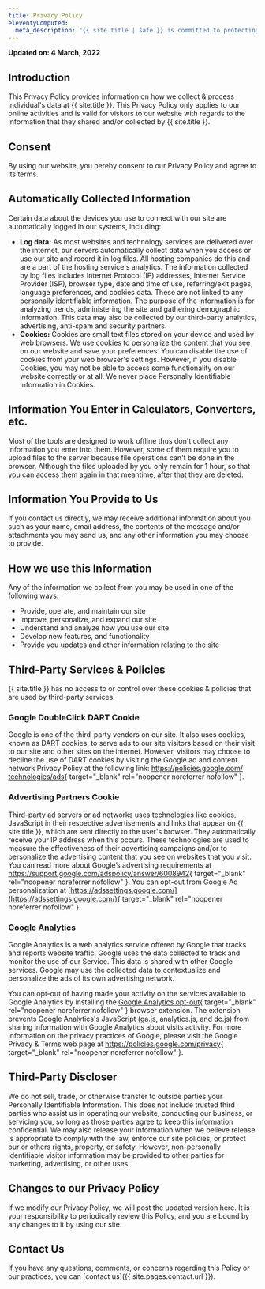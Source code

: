 ```yaml
---
title: Privacy Policy
eleventyComputed:
  meta_description: "{{ site.title | safe }} is committed to protecting your privacy. This Privacy Policy describes how we collect, use and share information about you when you use our website."
---
```


**Updated on: 4 March, 2022**

## Introduction

This Privacy Policy provides information on how we collect & process individual's data at {{ site.title }}. This Privacy Policy only applies to our online activities and is valid for visitors to our website with regards to the information that they shared and/or collected by {{ site.title }}.

## Consent

By using our website, you hereby consent to our Privacy Policy and agree to its terms.

## Automatically Collected Information

Certain data about the devices you use to connect with our site are automatically logged in our systems, including:

-	**Log data:** As most websites and technology services are delivered over the internet, our servers automatically collect data when you access or use our site and record it in log files. All hosting companies do this and are a part of the hosting service's analytics. The information collected by log files includes Internet Protocol (IP) addresses, Internet Service Provider (ISP), browser type, date and time of use, referring/exit pages, language preferences, and cookies data. These are not linked to any personally identifiable information. The purpose of the information is for analyzing trends, administering the site and gathering demographic information. This data may also be collected by our third-party analytics, advertising, anti-spam and security partners.
-	**Cookies:** Cookies are small text files stored on your device and used by web browsers. We use cookies to personalize the content that you see on our website and save your preferences. You can disable the use of cookies from your web browser's settings. However, if you disable Cookies, you may not be able to access some functionality on our website correctly or at all. We never place Personally Identifiable Information in Cookies.

## Information You Enter in Calculators, Converters, etc.

Most of the tools are designed to work offline thus don't collect any information you enter into them. However, some of them require you to upload files to the server because file operations can't be done in the browser. Although the files uploaded by you only remain for 1 hour, so that you can access them again in that meantime, after that they are deleted.

## Information You Provide to Us

If you contact us directly, we may receive additional information about you such as your name, email address, the contents of the message and/or attachments you may send us, and any other information you may choose to provide.

## How we use this Information

Any of the information we collect from you may be used in one of the following ways:

-	Provide, operate, and maintain our site
-	Improve, personalize, and expand our site
-	Understand and analyze how you use our site
-	Develop new features, and functionality
-	Provide you updates and other information relating to the site

## Third-Party Services & Policies

{{ site.title }} has no access to or control over these cookies & policies that are used by third-party services.

### Google DoubleClick DART Cookie

Google is one of the third-party vendors on our site. It also uses cookies, known as DART cookies, to serve ads to our site visitors based on their visit to our site and other sites on the internet. However, visitors may choose to decline the use of DART cookies by visiting the Google ad and content network Privacy Policy at the following link: [https://policies.google.com/<wbr>technologies/<wbr>ads](https://policies.google.com/technologies/ads){ target="_blank" rel="noopener noreferrer nofollow" }.

### Advertising Partners Cookie

Third-party ad servers or ad networks uses technologies like cookies, JavaScript in their respective advertisements and links that appear on {{ site.title }}, which are sent directly to the user's browser. They automatically receive your IP address when this occurs. These technologies are used to measure the effectiveness of their advertising campaigns and/or to personalize the advertising content that you see on websites that you visit. You can read more about Google’s advertising requirements at [https://support.google.com/<wbr>adspolicy/<wbr>answer/<wbr>6008942](https://support.google.com/adspolicy/answer/6008942){ target="_blank" rel="noopener noreferrer nofollow" }. You can opt-out from Google Ad personalization at [https://adssettings.google.com/](https://adssettings.google.com/){ target="_blank" rel="noopener noreferrer nofollow" }.

### Google Analytics

Google Analytics is a web analytics service offered by Google that tracks and reports website traffic. Google uses the data collected to track and monitor the use of our Service. This data is shared with other Google services. Google may use the collected data to contextualize and personalize the ads of its own advertising network.

You can opt-out of having made your activity on the services available to Google Analytics by installing the [Google Analytics opt-out](https://chrome.google.com/webstore/detail/google-analytics-opt-out/fllaojicojecljbmefodhfapmkghcbnh){ target="_blank" rel="noopener noreferrer nofollow" } browser extension. The extension prevents Google Analytics's JavaScript (ga.js, analytics.js, and dc.js) from sharing information with Google Analytics about visits activity. For more information on the privacy practices of Google, please visit the Google Privacy & Terms web page at [https://policies.google.com/<wbr>privacy](https://policies.google.com/privacy){ target="_blank" rel="noopener noreferrer nofollow" }.

## Third-Party Discloser

We do not sell, trade, or otherwise transfer to outside parties your Personally Identifiable Information. This does not include trusted third parties who assist us in operating our website, conducting our business, or servicing you, so long as those parties agree to keep this information confidential. We may also release your information when we believe release is appropriate to comply with the law, enforce our site policies, or protect our or others rights, property, or safety. However, non-personally identifiable visitor information may be provided to other parties for marketing, advertising, or other uses.

## Changes to our Privacy Policy

If we modify our Privacy Policy, we will post the updated version here. It is your responsibility to periodically review this Policy, and you are bound by any changes to it by using our site.

## Contact Us

If you have any questions, comments, or concerns regarding this Policy or our practices, you can [contact us]({{ site.pages.contact.url }}).
